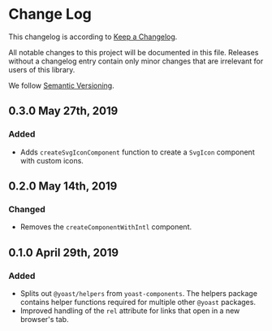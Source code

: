# Change Log

This changelog is according to [Keep a Changelog](http://keepachangelog.com).

All notable changes to this project will be documented in this file. Releases without a changelog entry contain only minor changes that are irrelevant for users of this library.

We follow [Semantic Versioning](http://semver.org/).

## 0.3.0 May 27th, 2019

### Added
* Adds `createSvgIconComponent` function to create a `SvgIcon` component with custom icons.

## 0.2.0 May 14th, 2019

### Changed
* Removes the `createComponentWithIntl` component.

## 0.1.0 April 29th, 2019

### Added
* Splits out `@yoast/helpers` from `yoast-components`. The helpers package contains helper functions required for multiple other `@yoast` packages.
* Improved handling of the `rel` attribute for links that open in a new browser's tab.
